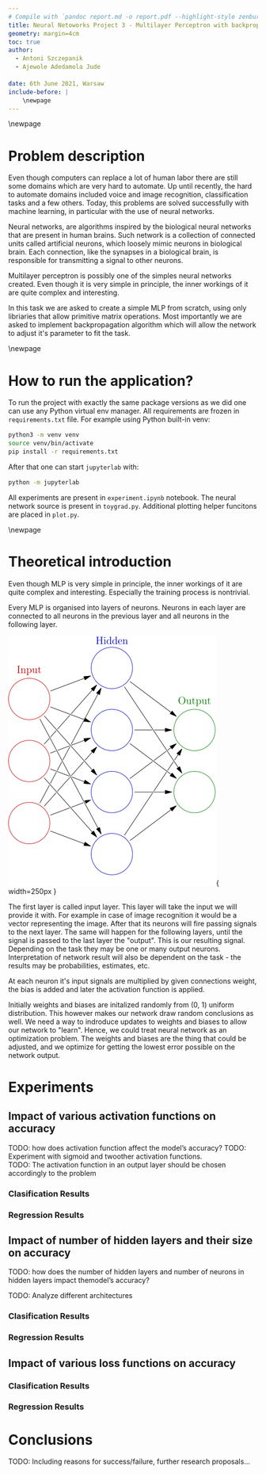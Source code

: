 ```yaml
---
# Compile with `pandoc report.md -o report.pdf --highlight-style zenburn`
title: Neural Netoworks Project 3 - Multilayer Perceptron with backpropagation
geometry: margin=4cm
toc: true
author:
  - Antoni Szczepanik
  - Ajewole Adedamola Jude

date: 6th June 2021, Warsaw
include-before: |
	\newpage
---
```



\newpage

# Problem description

Even though computers can replace a lot of human labor there are still some 
domains which are very hard to automate. Up until recently, the hard to automate
domains included voice and image recognition, classification tasks and a few
others. Today, this problems are solved successfully with machine learning,
in particular with the use of neural networks.

Neural networks, are algorithms inspired by the biological neural networks 
that are present in human brains. Such network is a collection of connected
units called artificial neurons, which loosely mimic neurons in biological 
brain. Each connection, like the synapses in a biological brain, is responsible
for transmitting a signal to other neurons.

Multilayer perceptron is possibly one of the simples neural networks created.
Even though it is very simple in principle, the inner workings of it are
quite complex and interesting. 

In this task we are asked to create a simple MLP from scratch, 
using only libriaries that allow primitive matrix operations. Most importantly
we are asked to implement backpropagation algorithm which will allow the
network to adjust it's parameter to fit the task.

\newpage

# How to run the application?
To run the project with exactly the same package versions as we did one can
use any Python virtual env manager.  All requirements are frozen in `requirements.txt` file.
For example using Python built-in venv:

```bash
python3 -m venv venv
source venv/bin/activate
pip install -r requirements.txt
```
After that one can start `jupyterlab` with:

```bash
python -m jupyterlab
```

All experiments are present in `experiment.ipynb` notebook.
The neural network source is present in `toygrad.py`.
Additional plotting helper funcitons are placed in `plot.py`.

\newpage

# Theoretical introduction

Even though MLP is very simple in principle, the inner workings of it are
quite complex and interesting. Especially the training process is nontrivial.

Every MLP is organised into layers of neurons.
Neurons in each layer are connected to all neurons in the previous layer and
all neurons in the following layer.

![Sample multilayer perceptron scheme](mlp_wiki.png){ width=250px }

The first layer is called input layer. This layer will take the input we will
provide it with. For example in case of image recognition it would be a vector
representing the image. After that its neurons will fire passing signals to the next
layer. The same will happen for the following layers, until the signal is passed
to the last layer the "output". This is our resulting signal. Depending
on the task they may be one or many output neurons. Interpretation of network
result will also be dependent on the task - the results may be probabilities,
estimates, etc.


At each neuron it's input signals are multiplied by given connections
weight, the bias is added and later the activation function is applied.

Initially weights and biases are initalized randomly from (0, 1) uniform
distribution. This however makes our network draw random conclusions as well.
We need a way to indroduce updates to weights and biases to allow our network
to "learn".
Hence, we could treat neural network as an optimization problem. The weights
and biases are the thing that could be adjusted, and we optimize for
getting the lowest error possible on the network output.



# Experiments

## Impact of various activation functions on accuracy

TODO: how does activation function affect the model’s accuracy?
TODO: Experiment with sigmoid and twoother activation functions.  
TODO: The activation function in an output layer should be chosen accordingly to the problem

### Clasification Results
### Regression Results

## Impact of number of hidden layers and their size on accuracy

TODO: how does the number of hidden layers and number of neurons in hidden 
layers impact themodel’s accuracy?  

TODO: Analyze different architectures

### Clasification Results
### Regression Results

## Impact of various loss functions  on accuracy

### Clasification Results
### Regression Results

# Conclusions
TODO: Including reasons for success/failure, further research proposals...
